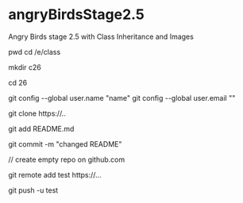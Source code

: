 # angryBirdsStage2.5
Angry Birds stage 2.5 with Class Inheritance and Images



pwd
 cd  /e/class

 mkdir c26

 cd 26

 git config --global user.name "name"
 git config --global user.email ""

 git clone https://..

 git add README.md

 git commit -m "changed README"

// create empty repo on github.com


 git remote add test https://...

 git push -u test

